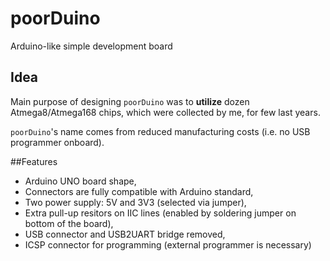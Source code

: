 # poorDuino
Arduino-like simple development board

## Idea
Main purpose of designing `poorDuino` was to **utilize** dozen Atmega8/Atmega168 chips, which were collected by me, for few last years.

`poorDuino`'s name comes from reduced manufacturing costs (i.e. no USB programmer onboard). 

##Features
- Arduino UNO board shape,
- Connectors are fully compatible with Arduino standard,
- Two power supply: 5V and 3V3 (selected via jumper),
- Extra pull-up resitors on IIC lines (enabled by soldering jumper on bottom of the board),
- USB connector and USB2UART bridge removed,
- ICSP connector for programming (external programmer is necessary)
